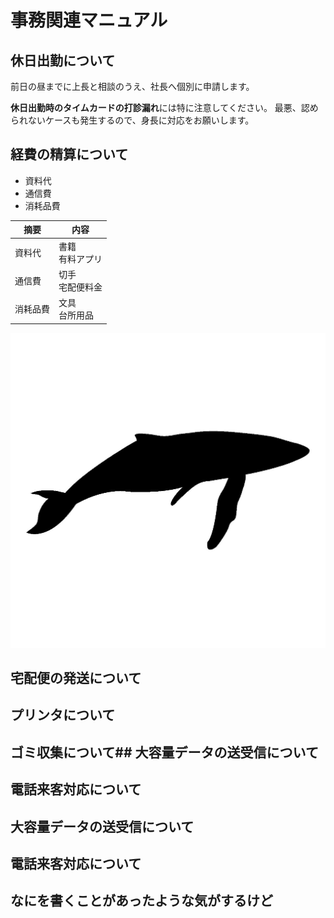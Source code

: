 # 事務関連マニュアル
## 休日出勤について
前日の昼までに上長と相談のうえ、社長へ個別に申請します。

**休日出勤時のタイムカードの打診漏れ**には特に注意してください。
最悪、認められないケースも発生するので、身長に対応をお願いします。
## 経費の精算について
- 資料代
- 通信費
- 消耗品費

|摘要　|内容
|--|--
|資料代|書籍<br>有料アプリ
|通信費|切手<br>宅配便料金
|消耗品費|文具<br>台所用品

![サンプル](img/106087.jpg)
## 宅配便の発送について
## プリンタについて
## ゴミ収集について## 大容量データの送受信について
## 電話来客対応について
## 大容量データの送受信について
## 電話来客対応について
## なにを書くことがあったような気がするけど